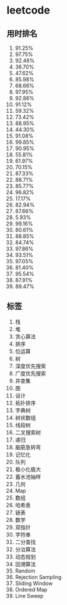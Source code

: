 # leetcode

## 用时排名
1. 91.25%
1. 97.75%
1. 92.48%
1. 36.70%
1. 47.62%
1. 85.98%
1. 68.66%
1. 97.95%
1. 92.86%
1. 91.12%
1. 59.32%
1. 73.42%
1. 88.95%
1. 44.30%
1. 91.08%
1. 99.85%
1. 90.95%
1. 55.81%
1. 61.97%
1. 70.15%
1. 87.33%
1. 88.71%
1. 85.77%
1. 96.82%
1. 17.17%
1. 82.94%
1. 87.66%
1. 5.93%
1. 99.16%
1. 80.61%
1. 88.85%
1. 84.74%
1. 97.86%
1. 93.51%
1. 97.05%
1. 81.40%
1. 95.54%
1. 87.91%
1. 89.47%

## 标签
1. 栈
1. 堆
1. 贪心算法
1. 排序
1. 位运算
1. 树
1. 深度优先搜索
1. 广度优先搜索
1. 并查集
1. 图
1. 设计
1. 拓扑排序
1. 字典树
1. 树状数组
1. 线段树
1. 二叉搜索树
1. 递归
1. 脑筋急转弯
1. 记忆化
1. 队列
1. 极小化极大
1. 蓄水池抽样
1. 几何
1. Map
1. 数组
1. 哈希表
1. 链表
1. 数学
1. 双指针
1. 字符串
1. 二分查找
1. 分治算法
1. 动态规划
1. 回溯算法
1. Random 
1. Rejection Sampling 
1. Sliding Window 
1. Ordered Map 
1. Line Sweep 